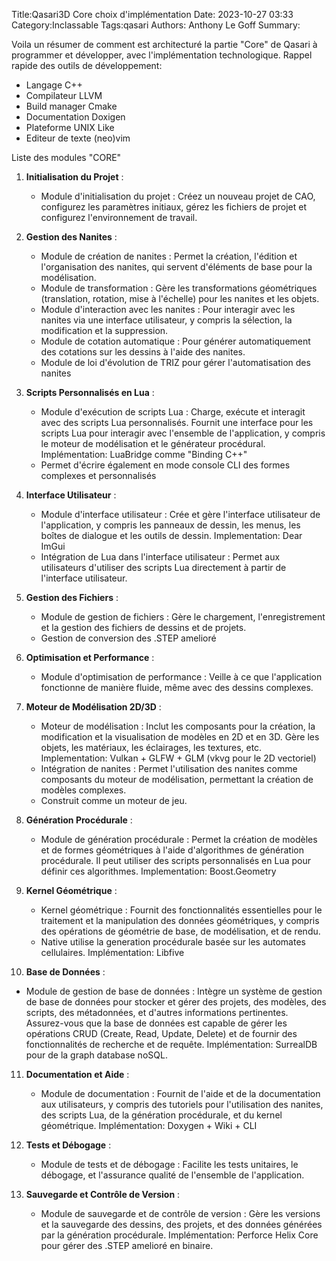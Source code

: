 Title:Qasari3D Core choix d'implémentation
Date: 2023-10-27 03:33
Category:Inclassable
Tags:qasari
Authors: Anthony Le Goff
Summary:

Voila un résumer de comment est architecturé la partie "Core" de Qasari à programmer et développer, avec l'implémentation technologique.
Rappel rapide des outils de développement:

* Langage C++
* Compilateur LLVM
* Build manager Cmake
* Documentation Doxigen
* Plateforme UNIX Like
* Editeur de texte (neo)vim

Liste des modules "CORE"

1. **Initialisation du Projet** :
   - Module d'initialisation du projet : Créez un nouveau projet de CAO, configurez les paramètres initiaux, gérez les fichiers de projet et configurez l'environnement de travail.

2. **Gestion des Nanites** :
   - Module de création de nanites : Permet la création, l'édition et l'organisation des nanites, qui servent d'éléments de base pour la modélisation.
   - Module de transformation : Gère les transformations géométriques (translation, rotation, mise à l'échelle) pour les nanites et les objets.
   - Module d'interaction avec les nanites : Pour interagir avec les nanites via une interface utilisateur, y compris la sélection, la modification et la suppression.
   - Module de cotation automatique : Pour générer automatiquement des cotations sur les dessins à l'aide des nanites.
   - Module de loi d'évolution de TRIZ pour gérer l'automatisation des nanites

3. **Scripts Personnalisés en Lua** :
   - Module d'exécution de scripts Lua : Charge, exécute et interagit avec des scripts Lua personnalisés. Fournit une interface pour les scripts Lua pour interagir avec l'ensemble de l'application, y compris le moteur de modélisation et le générateur procédural. Implémentation: LuaBridge comme "Binding C++"
   - Permet d'écrire également en mode console CLI des formes complexes et personnalisés

4. **Interface Utilisateur** :
   - Module d'interface utilisateur : Crée et gère l'interface utilisateur de l'application, y compris les panneaux de dessin, les menus, les boîtes de dialogue et les outils de dessin. Implementation: Dear ImGui
   - Intégration de Lua dans l'interface utilisateur : Permet aux utilisateurs d'utiliser des scripts Lua directement à partir de l'interface utilisateur. 

5. **Gestion des Fichiers** :
   - Module de gestion de fichiers : Gère le chargement, l'enregistrement et la gestion des fichiers de dessins et de projets.
   - Gestion de conversion des .STEP amelioré

6. **Optimisation et Performance** :
   - Module d'optimisation de performance : Veille à ce que l'application fonctionne de manière fluide, même avec des dessins complexes.

7. **Moteur de Modélisation 2D/3D** :
   - Moteur de modélisation : Inclut les composants pour la création, la modification et la visualisation de modèles en 2D et en 3D. Gère les objets, les matériaux, les éclairages, les textures, etc. Implementation: Vulkan + GLFW + GLM (vkvg pour le 2D vectoriel)
   - Intégration de nanites : Permet l'utilisation des nanites comme composants du moteur de modélisation, permettant la création de modèles complexes.
   - Construit comme un moteur de jeu.

8. **Génération Procédurale** :
   - Module de génération procédurale : Permet la création de modèles et de formes géométriques à l'aide d'algorithmes de génération procédurale. Il peut utiliser des scripts personnalisés en Lua pour définir ces algorithmes. Implementation: Boost.Geometry

9. **Kernel Géométrique** :
   - Kernel géométrique : Fournit des fonctionnalités essentielles pour le traitement et la manipulation des données géométriques, y compris des opérations de géométrie de base, de modélisation, et de rendu.
   - Native utilise la generation procédurale basée sur les automates cellulaires. Implémentation: Libfive

10. **Base de Données** :

   - Module de gestion de base de données : Intègre un système de gestion de base de données pour stocker et gérer des projets, des modèles, des scripts, des métadonnées, et d'autres informations pertinentes. Assurez-vous que la base de données est capable de gérer les opérations CRUD (Create, Read, Update, Delete) et de fournir des fonctionnalités de recherche et de requête. Implémentation: SurrealDB pour de la graph database noSQL.

11. **Documentation et Aide** :
    - Module de documentation : Fournit de l'aide et de la documentation aux utilisateurs, y compris des tutoriels pour l'utilisation des nanites, des scripts Lua, de la génération procédurale, et du kernel géométrique. Implémentation: Doxygen + Wiki + CLI

12. **Tests et Débogage** :
    - Module de tests et de débogage : Facilite les tests unitaires, le débogage, et l'assurance qualité de l'ensemble de l'application.

12. **Sauvegarde et Contrôle de Version** :
    - Module de sauvegarde et de contrôle de version : Gère les versions et la sauvegarde des dessins, des projets, et des données générées par la génération procédurale. Implémentation: Perforce Helix Core pour gérer des .STEP amelioré en binaire.

